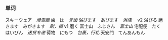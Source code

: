 ### 单词
スキーウェア　*滑雪服*
歯　は　*牙齿*
浴びます　あびます　*淋浇* 　v2 浴びる
磨きます　みがきます　*刷，擦* v1 磨く
富士山　ふじさん　*富士山*
宅配便　たくはいびん　*送货专递*
荷物　にもつ　*包裹，行礼*
天安門　てんあんもん